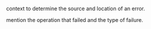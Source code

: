 context to determine the source and location of an error.

mention the operation that failed and the type of failure.